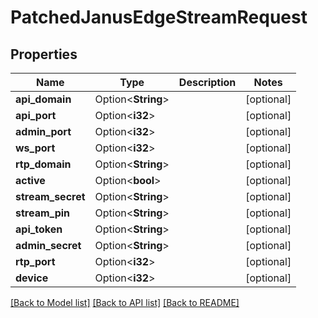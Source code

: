 # PatchedJanusEdgeStreamRequest

## Properties

Name | Type | Description | Notes
------------ | ------------- | ------------- | -------------
**api_domain** | Option<**String**> |  | [optional]
**api_port** | Option<**i32**> |  | [optional]
**admin_port** | Option<**i32**> |  | [optional]
**ws_port** | Option<**i32**> |  | [optional]
**rtp_domain** | Option<**String**> |  | [optional]
**active** | Option<**bool**> |  | [optional]
**stream_secret** | Option<**String**> |  | [optional]
**stream_pin** | Option<**String**> |  | [optional]
**api_token** | Option<**String**> |  | [optional]
**admin_secret** | Option<**String**> |  | [optional]
**rtp_port** | Option<**i32**> |  | [optional]
**device** | Option<**i32**> |  | [optional]

[[Back to Model list]](../README.md#documentation-for-models) [[Back to API list]](../README.md#documentation-for-api-endpoints) [[Back to README]](../README.md)


